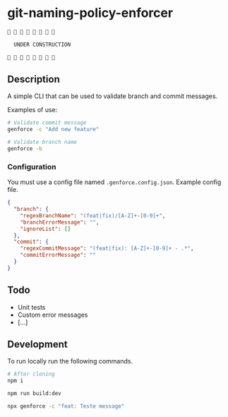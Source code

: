 # git-naming-policy-enforcer

```bash
🚧 🚧 🚧 🚧 🚧 🚧 🚧 🚧

  UNDER CONSTRUCTION

🚧 🚧 🚧 🚧 🚧 🚧 🚧 🚧
```

## Description

A simple CLI that can be used to validate branch and commit messages.

Examples of use:

```bash
# Validate commit message
genforce -c "Add new feature"

# Validate branch name
genforce -b
```

### Configuration

You must use a config file named `.genforce.config.json`. Example config file.

```json
{
  "branch": {
    "regexBranchName": "(feat|fix)/[A-Z]+-[0-9]+",
    "branchErrorMessage": "",
    "ignoreList": []
  },
  "commit": {
    "regexCommitMessage": "(feat|fix): [A-Z]+-[0-9]+ - .*",
    "commitErrorMessage": ""
  }
}
```

## Todo

- Unit tests
- Custom error messages
- [...]

## Development

To run locally run the following commands.

```bash
# After cloning
npm i

npm run build:dev

npx genforce -c "feat: Teste message"

```
